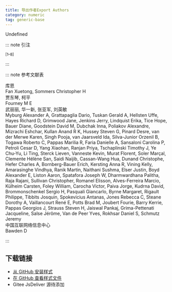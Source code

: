 ```yaml
--- 
title: 导出作者Export Authors 
category: numeric 
tag: generic-base 
--- 
```


<!-- 此文件由脚本自动生成，请勿手动修改！ -->  

Undefined  

::: note 引注  

<sup>[1–8]</sup>  

:::  

::: note 参考文献表  

<div class="csl-bib-body">
  <div class="csl-entry second-field-align-flush hangingindent-false"> 
    <div class="csl-left-margin">库恩</div> </div>
  <div class="csl-entry second-field-align-flush hangingindent-false"> 
    <div class="csl-left-margin">Fan Xuetong, Sommers Christopher H</div> </div>
  <div class="csl-entry second-field-align-flush hangingindent-false"> 
    <div class="csl-left-margin">贾东琴, 柯平</div> </div>
  <div class="csl-entry second-field-align-flush hangingindent-false"> 
    <div class="csl-left-margin">Fourney M E</div> </div>
  <div class="csl-entry second-field-align-flush hangingindent-false"> 
    <div class="csl-left-margin">武丽丽, 华一新, 张亚军, 刘英敏</div> </div>
  <div class="csl-entry second-field-align-flush hangingindent-false"> 
    <div class="csl-left-margin">Myburg Alexander A, Grattapaglia Dario, Tuskan Gerald A, Hellsten Uffe, Hayes Richard D, Grimwood Jane, Jenkins Jerry, Lindquist Erika, Tice Hope, Bauer Diane, Goodstein David M, Dubchak Inna, Poliakov Alexandre, Mizrachi Eshchar, Kullan Anand R K, Hussey Steven G, Pinard Desre, van der Merwe Karen, Singh Pooja, van Jaarsveld Ida, Silva-Junior Orzenil B, Togawa Roberto C, Pappas Marilia R, Faria Danielle A, Sansaloni Carolina P, Petroli Cesar D, Yang Xiaohan, Ranjan Priya, Tschaplinski Timothy J, Ye Chu-Yu, Li Ting, Sterck Lieven, Vanneste Kevin, Murat Florent, Soler Marçal, Clemente Hélène San, Saidi Naijib, Cassan-Wang Hua, Dunand Christophe, Hefer Charles A, Bornberg-Bauer Erich, Kersting Anna R, Vining Kelly, Amarasinghe Vindhya, Ranik Martin, Naithani Sushma, Elser Justin, Boyd Alexander E, Liston Aaron, Spatafora Joseph W, Dharmwardhana Palitha, Raja Rajani, Sullivan Christopher, Romanel Elisson, Alves-Ferreira Marcio, Külheim Carsten, Foley William, Carocha Victor, Paiva Jorge, Kudrna David, Brommonschenkel Sergio H, Pasquali Giancarlo, Byrne Margaret, Rigault Philippe, Tibbits Josquin, Spokevicius Antanas, Jones Rebecca C, Steane Dorothy A, Vaillancourt René E, Potts Brad M, Joubert Fourie, Barry Kerrie, Pappas Georgios J, Strauss Steven H, Jaiswal Pankaj, Grima-Pettenati Jacqueline, Salse Jérôme, Van de Peer Yves, Rokhsar Daniel S, Schmutz Jeremy</div> </div>
  <div class="csl-entry second-field-align-flush hangingindent-false"> 
    <div class="csl-left-margin">中国互联网络信息中心</div> </div>
  <div class="csl-entry second-field-align-flush hangingindent-false"> 
    <div class="csl-left-margin">Bawden D</div> </div>
</div>
  

:::  

<!-- more -->  

## 下载链接  

- [从 GitHub 安装样式](https://github.com/zotero-cn/styles/./raw/main/src/export-authors/export-authors.csl)  
- [在 GitHub 查看样式文件](https://github.com/zotero-cn/styles/./tree/main/src/export-authors/export-authors.csl)  
- Gitee JsDeliver 源待添加  
